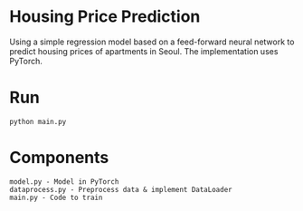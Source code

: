 # Housing Price Prediction

Using a simple regression model based on a feed-forward neural network to predict housing prices of apartments in Seoul.
The implementation uses PyTorch.

# Run
    python main.py

# Components
    model.py - Model in PyTorch
    dataprocess.py - Preprocess data & implement DataLoader
    main.py - Code to train